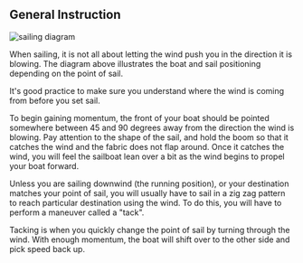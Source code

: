 ## General Instruction

![sailing diagram](http://www.working-the-sails.com/images/pointsofsail.png)

When sailing, it is not all about letting the wind push you in the direction it is blowing.
The diagram above illustrates the boat and sail positioning depending on the point of sail.

It's good practice to make sure you understand where the wind is coming from before you set sail. 

To begin gaining momentum, the front of your boat should be pointed somewhere between 45 and 90 degrees
away from the direction the wind is blowing. Pay attention to the shape of the sail, and hold the boom so that it
catches the wind and the fabric does not flap around. Once it catches the wind, you will feel the sailboat lean over a bit as
the wind begins to propel your boat forward. 

Unless you are sailing downwind (the running position), or your destination matches your point of sail, you will usually 
have to sail in a zig zag pattern to reach particular destination using the wind. To do this, you will have to perform a maneuver called
a "tack". 

Tacking is when you quickly change the point of sail by turning through the wind. With enough momentum,  the boat will shift over to the other
side and pick speed back up. 
